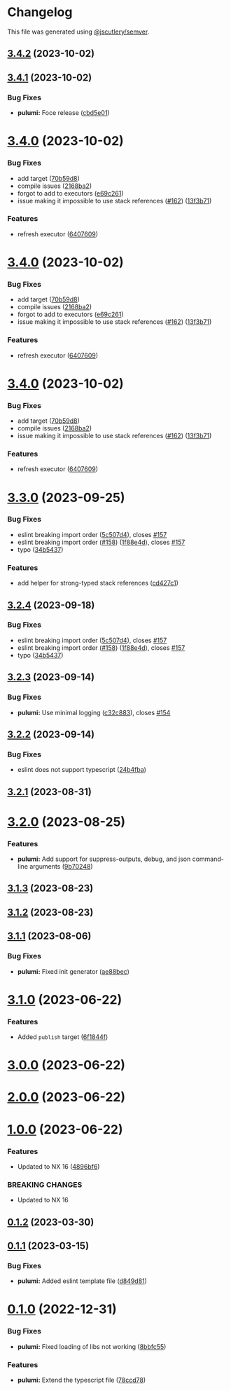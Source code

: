 # Changelog

This file was generated using [@jscutlery/semver](https://github.com/jscutlery/semver).

## [3.4.2](https://github.com/TriPSs/nx-extend/compare/pulumi@3.4.1...pulumi@3.4.2) (2023-10-02)



## [3.4.1](https://github.com/TriPSs/nx-extend/compare/pulumi@3.4.0...pulumi@3.4.1) (2023-10-02)


### Bug Fixes

* **pulumi:** Foce release ([cbd5e01](https://github.com/TriPSs/nx-extend/commit/cbd5e01f355ac736a6f296ba6871bfe41440a469))



# [3.4.0](https://github.com/TriPSs/nx-extend/compare/pulumi@3.3.0...pulumi@3.4.0) (2023-10-02)


### Bug Fixes

* add target ([70b59d8](https://github.com/TriPSs/nx-extend/commit/70b59d8fbb33006ecca86eb90e63192f85a88ad0))
* compile issues ([2168ba2](https://github.com/TriPSs/nx-extend/commit/2168ba2bad576669dbec169cfd9fa51f8837c6d5))
* forgot to add to executors ([e69c261](https://github.com/TriPSs/nx-extend/commit/e69c261c4e13b6141ffce2452bf2b0bcfbe90b3c))
* issue making it impossible to use stack references ([#162](https://github.com/TriPSs/nx-extend/issues/162)) ([13f3b71](https://github.com/TriPSs/nx-extend/commit/13f3b71af45d4bc15530ad5bc873525b082fdfcb))


### Features

* refresh executor ([6407609](https://github.com/TriPSs/nx-extend/commit/640760984a777c730c8bfcdd391af2f3eb100766))



# [3.4.0](https://github.com/TriPSs/nx-extend/compare/pulumi@3.3.0...pulumi@3.4.0) (2023-10-02)


### Bug Fixes

* add target ([70b59d8](https://github.com/TriPSs/nx-extend/commit/70b59d8fbb33006ecca86eb90e63192f85a88ad0))
* compile issues ([2168ba2](https://github.com/TriPSs/nx-extend/commit/2168ba2bad576669dbec169cfd9fa51f8837c6d5))
* forgot to add to executors ([e69c261](https://github.com/TriPSs/nx-extend/commit/e69c261c4e13b6141ffce2452bf2b0bcfbe90b3c))
* issue making it impossible to use stack references ([#162](https://github.com/TriPSs/nx-extend/issues/162)) ([13f3b71](https://github.com/TriPSs/nx-extend/commit/13f3b71af45d4bc15530ad5bc873525b082fdfcb))


### Features

* refresh executor ([6407609](https://github.com/TriPSs/nx-extend/commit/640760984a777c730c8bfcdd391af2f3eb100766))



# [3.4.0](https://github.com/TriPSs/nx-extend/compare/pulumi@3.3.0...pulumi@3.4.0) (2023-10-02)


### Bug Fixes

* add target ([70b59d8](https://github.com/TriPSs/nx-extend/commit/70b59d8fbb33006ecca86eb90e63192f85a88ad0))
* compile issues ([2168ba2](https://github.com/TriPSs/nx-extend/commit/2168ba2bad576669dbec169cfd9fa51f8837c6d5))
* issue making it impossible to use stack references ([#162](https://github.com/TriPSs/nx-extend/issues/162)) ([13f3b71](https://github.com/TriPSs/nx-extend/commit/13f3b71af45d4bc15530ad5bc873525b082fdfcb))


### Features

* refresh executor ([6407609](https://github.com/TriPSs/nx-extend/commit/640760984a777c730c8bfcdd391af2f3eb100766))



# [3.3.0](https://github.com/TriPSs/nx-extend/compare/pulumi@3.2.3...pulumi@3.3.0) (2023-09-25)


### Bug Fixes

* eslint breaking import order ([5c507d4](https://github.com/TriPSs/nx-extend/commit/5c507d4f2e68e9c49ac5c21acae05c91faead640)), closes [#157](https://github.com/TriPSs/nx-extend/issues/157)
* eslint breaking import order ([#158](https://github.com/TriPSs/nx-extend/issues/158)) ([1f88e4d](https://github.com/TriPSs/nx-extend/commit/1f88e4d7d471065c3274a36453887189ce39ca0a)), closes [#157](https://github.com/TriPSs/nx-extend/issues/157)
* typo ([34b5437](https://github.com/TriPSs/nx-extend/commit/34b5437c336f17ccd39a8998a31bbb82660a8c37))


### Features

* add helper for strong-typed stack references ([cd427c1](https://github.com/TriPSs/nx-extend/commit/cd427c13503a5847faae141406685497c60c3d23))



## [3.2.4](https://github.com/TriPSs/nx-extend/compare/pulumi@3.2.3...pulumi@3.2.4) (2023-09-18)


### Bug Fixes

* eslint breaking import order ([5c507d4](https://github.com/TriPSs/nx-extend/commit/5c507d4f2e68e9c49ac5c21acae05c91faead640)), closes [#157](https://github.com/TriPSs/nx-extend/issues/157)
* eslint breaking import order ([#158](https://github.com/TriPSs/nx-extend/issues/158)) ([1f88e4d](https://github.com/TriPSs/nx-extend/commit/1f88e4d7d471065c3274a36453887189ce39ca0a)), closes [#157](https://github.com/TriPSs/nx-extend/issues/157)
* typo ([34b5437](https://github.com/TriPSs/nx-extend/commit/34b5437c336f17ccd39a8998a31bbb82660a8c37))



## [3.2.3](https://github.com/TriPSs/nx-extend/compare/pulumi@3.2.2...pulumi@3.2.3) (2023-09-14)


### Bug Fixes

* **pulumi:** Use minimal logging ([c32c883](https://github.com/TriPSs/nx-extend/commit/c32c883bf75cbf72e13439662087eebc954b2495)), closes [#154](https://github.com/TriPSs/nx-extend/issues/154)



## [3.2.2](https://github.com/TriPSs/nx-extend/compare/pulumi@3.2.1...pulumi@3.2.2) (2023-09-14)


### Bug Fixes

* eslint does not support typescript ([24b4fba](https://github.com/TriPSs/nx-extend/commit/24b4fbaa0432edf93d960292d3f1c440dfa351f7))



## [3.2.1](https://github.com/TriPSs/nx-extend/compare/pulumi@3.2.0...pulumi@3.2.1) (2023-08-31)



# [3.2.0](https://github.com/TriPSs/nx-extend/compare/pulumi@3.1.3...pulumi@3.2.0) (2023-08-25)


### Features

* **pulumi:** Add support for suppress-outputs, debug, and json command-line arguments ([9b70248](https://github.com/TriPSs/nx-extend/commit/9b702485a55149221cd1334e7453cc9839668df6))



## [3.1.3](https://github.com/TriPSs/nx-extend/compare/pulumi@3.1.2...pulumi@3.1.3) (2023-08-23)



## [3.1.2](https://github.com/TriPSs/nx-extend/compare/pulumi@3.1.1...pulumi@3.1.2) (2023-08-23)



## [3.1.1](https://github.com/TriPSs/nx-extend/compare/pulumi@3.1.0...pulumi@3.1.1) (2023-08-06)


### Bug Fixes

* **pulumi:** Fixed init generator ([ae88bec](https://github.com/TriPSs/nx-extend/commit/ae88beccb9fc3e677bde7a7241db0f90fce88742))



# [3.1.0](https://github.com/TriPSs/nx-extend/compare/pulumi@3.0.0...pulumi@3.1.0) (2023-06-22)


### Features

* Added `publish` target ([6f1844f](https://github.com/TriPSs/nx-extend/commit/6f1844f792b704d63fca2663363ca0f65fe6451c))



# [3.0.0](https://github.com/TriPSs/nx-extend/compare/pulumi@2.0.0...pulumi@3.0.0) (2023-06-22)



# [2.0.0](https://github.com/TriPSs/nx-extend/compare/pulumi@1.0.0...pulumi@2.0.0) (2023-06-22)



# [1.0.0](https://github.com/TriPSs/nx-extend/compare/pulumi@0.1.2...pulumi@1.0.0) (2023-06-22)


### Features

* Updated to NX 16 ([4896bf6](https://github.com/TriPSs/nx-extend/commit/4896bf66940e1b69e0f2e3971a7864a1da20b2ef))


### BREAKING CHANGES

* Updated to NX 16



## [0.1.2](https://github.com/TriPSs/nx-extend/compare/pulumi@0.1.1...pulumi@0.1.2) (2023-03-30)



## [0.1.1](https://github.com/TriPSs/nx-extend/compare/pulumi@0.1.0...pulumi@0.1.1) (2023-03-15)


### Bug Fixes

* **pulumi:** Added eslint template file ([d849d81](https://github.com/TriPSs/nx-extend/commit/d849d819601b0151b41cadc3a3296b7dd5e7aab5))



# [0.1.0](https://github.com/TriPSs/nx-extend/compare/pulumi@0.0.1...pulumi@0.1.0) (2022-12-31)


### Bug Fixes

* **pulumi:** Fixed loading of libs not working ([8bbfc55](https://github.com/TriPSs/nx-extend/commit/8bbfc55e4bdb83c8e8a6ecc1496b75faaddd0e75))


### Features

* **pulumi:** Extend the typescript file ([78ccd78](https://github.com/TriPSs/nx-extend/commit/78ccd78f97cd238fcb03c054a6f8516523b94dbb))
